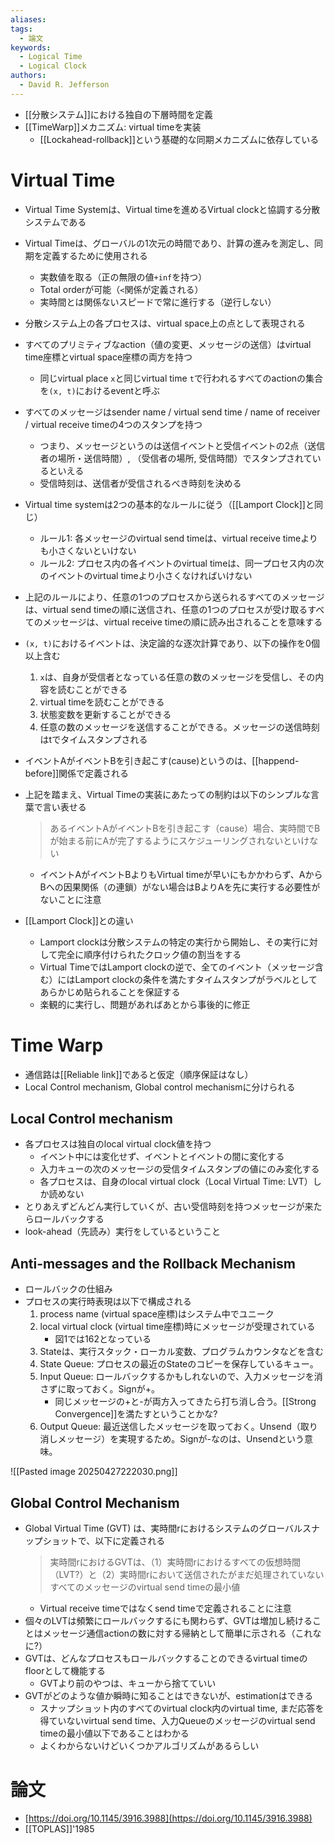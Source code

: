 ```yaml
---
aliases: 
tags:
  - 論文
keywords:
  - Logical Time
  - Logical Clock
authors:
  - David R. Jefferson
---
```

- [[分散システム]]における独自の下層時間を定義
- [[TimeWarp]]メカニズム: virtual timeを実装
	- [[Lockahead-rollback]]という基礎的な同期メカニズムに依存している

# Virtual Time
- Virtual Time Systemは、Virtual timeを進めるVirtual clockと協調する分散システムである
- Virtual Timeは、グローバルの1次元の時間であり、計算の進みを測定し、同期を定義するために使用される
	- 実数値を取る（正の無限の値`+inf`を持つ）
	- Total orderが可能（`<`関係が定義される）
	- 実時間とは関係ないスピードで常に進行する（逆行しない）

- 分散システム上の各プロセスは、virtual space上の点として表現される
- すべてのプリミティブなaction（値の変更、メッセージの送信）はvirtual time座標とvirtual space座標の両方を持つ
	- 同じvirtual place `x`と同じvirtual time `t`で行われるすべてのactionの集合を`(x, t)`におけるeventと呼ぶ
- すべてのメッセージはsender name / virtual send time / name of receiver / virtual receive timeの4つのスタンプを持つ
	- つまり、メッセージというのは送信イベントと受信イベントの2点（送信者の場所・送信時間）, （受信者の場所, 受信時間）でスタンプされているといえる
	- 受信時刻は、送信者が受信されるべき時刻を決める

- Virtual time systemは2つの基本的なルールに従う（[[Lamport Clock]]と同じ）
	- ルール1: 各メッセージのvirtual send timeは、virtual receive timeよりも小さくないといけない
	- ルール2: プロセス内の各イベントのvirtual timeは、同一プロセス内の次のイベントのvirtual timeより小さくなければいけない 
- 上記のルールにより、任意の1つのプロセスから送られるすべてのメッセージは、virtual send timeの順に送信され、任意の1つのプロセスが受け取るすべてのメッセージは、virtual receive timeの順に読み出されることを意味する

- `(x, t)`におけるイベントは、決定論的な逐次計算であり、以下の操作を0個以上含む
	1. `x`は、自身が受信者となっている任意の数のメッセージを受信し、その内容を読むことができる
	2. virtual timeを読むことができる
	3. 状態変数を更新することができる
	4. 任意の数のメッセージを送信することができる。メッセージの送信時刻はtでタイムスタンプされる
- イベントAがイベントBを引き起こす(cause)というのは、[[happend-before]]関係で定義される
- 上記を踏まえ、Virtual Timeの実装にあたっての制約は以下のシンプルな言葉で言い表せる
	> あるイベントAがイベントBを引き起こす（cause）場合、実時間でBが始まる前にAが完了するようにスケジューリングされないといけない
	- イベントAがイベントBよりもVirtual timeが早いにもかかわらず、AからBへの因果関係（の連鎖）がない場合はBよりAを先に実行する必要性がないことに注意
- [[Lamport Clock]]との違い
	- Lamport clockは分散システムの特定の実行から開始し、その実行に対して完全に順序付けられたクロック値の割当をする
	- Virtual TimeではLamport clockの逆で、全てのイベント（メッセージ含む）にはLamport clockの条件を満たすタイムスタンプがラベルとしてあらかじめ貼られることを保証する
	- 楽観的に実行し、問題があればあとから事後的に修正
# Time Warp
- 通信路は[[Reliable link]]であると仮定（順序保証はなし）
- Local Control mechanism, Global control mechanismに分けられる
## Local Control mechanism
- 各プロセスは独自のlocal virtual clock値を持つ
	- イベント中には変化せず、イベントとイベントの間に変化する
	- 入力キューの次のメッセージの受信タイムスタンプの値にのみ変化する
	- 各プロセスは、自身のlocal virtual clock（Local Virtual Time: LVT）しか読めない
- とりあえずどんどん実行していくが、古い受信時刻を持つメッセージが来たらロールバックする
- look-ahead（先読み）実行をしているということ
## Anti-messages and the Rollback Mechanism
- ロールバックの仕組み
- プロセスの実行時表現は以下で構成される
	1. process name (virtual space座標)はシステム中でユニーク
	2. local virtual clock (virtual time座標)時にメッセージが受理されている
		- 図1では162となっている
	3. Stateは、実行スタック・ローカル変数、プログラムカウンタなどを含む
	4. State Queue: プロセスの最近のStateのコピーを保存しているキュー。
	5. Input Queue: ロールバックするかもしれないので、入力メッセージを消さずに取っておく。Signが+。
		- 同じメッセージの+と-が両方入ってきたら打ち消し合う。[[Strong Convergence]]を満たすということかな?
	6. Output Queue: 最近送信したメッセージを取っておく。Unsend（取り消しメッセージ）を実現するため。Signが-なのは、Unsendという意味。

![[Pasted image 20250427222030.png]]

## Global Control Mechanism
- Global Virtual Time (GVT) は、実時間rにおけるシステムのグローバルスナップショットで、以下に定義される
	>  実時間rにおけるGVTは、（1）実時間rにおけるすべての仮想時間（LVT?）と（2）実時間rにおいて送信されたがまだ処理されていないすべてのメッセージのvirtual send timeの最小値
	- Virtual receive timeではなくsend timeで定義されることに注意
- 個々のLVTは頻繁にロールバックするにも関わらず、GVTは増加し続けることはメッセージ通信actionの数に対する帰納として簡単に示される（これなに?）
- GVTは、どんなプロセスもロールバックすることのできるvirtual timeのfloorとして機能する
	- GVTより前のやつは、キューから捨てていい
- GVTがどのような値か瞬時に知ることはできないが、estimationはできる
	- スナップショット内のすべてのvirtual clock内のvirtual time, まだ応答を得ていないvirtual send time、入力Queueのメッセージのvirtual send timeの最小値以下であることはわかる
	- よくわからないけどいくつかアルゴリズムがあるらしい

# 論文
- [https://doi.org/10.1145/3916.3988](https://doi.org/10.1145/3916.3988)
- [[TOPLAS]]'1985